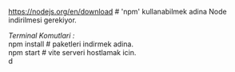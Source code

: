 https://nodejs.org/en/download # 'npm' kullanabilmek adina Node indirilmesi gerekiyor.

*Terminal Komutlari :* <br>
npm install # paketleri indirmek adina. <br>
npm start # vite serveri hostlamak icin. <br>
d
